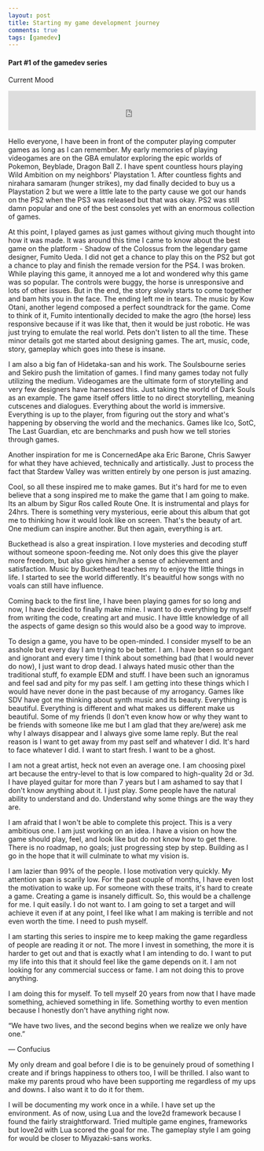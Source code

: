```yaml
---
layout: post
title: Starting my game development journey
comments: true
tags: [gamedev]
---
```


#### Part #1 of the gamedev series

Current Mood
<iframe src="https://open.spotify.com/embed/track/5GpamlUn0qYsT359B2ogDf" width="100%" height="80" frameborder="0" allowtransparency="true" allow="encrypted-media"></iframe>

<br>

Hello everyone, I have been in front of the computer playing computer games as long as I can remember. My early memories of playing videogames are on the GBA emulator exploring the epic worlds of Pokemon, Beyblade, Dragon Ball Z. I have spent countless hours playing Wild Ambition on my neighbors' Playstation 1. After countless fights and nirahara samaram (hunger strikes), my dad finally decided to buy us a Playstation 2 but we were a little late to the party cause we got our hands on the PS2 when the PS3 was released but that was okay. PS2 was still damn popular and one of the best consoles yet with an enormous collection of games. 

At this point, I played games as just games without giving much thought into how it was made. It was around this time I came to know about the best game on the platform - Shadow of the Colossus from the legendary game designer, Fumito Ueda. I did not get a chance to play this on the PS2 but got a chance to play and finish the remade version for the PS4. I was broken. While playing this game, it annoyed me a lot and wondered why this game was so popular. The controls were buggy, the horse is unresponsive and lots of other issues. But in the end, the story slowly starts to come together and bam hits you in the face. The ending left me in tears. The music by Kow Otani, another legend composed a perfect soundtrack for the game. Come to think of it, Fumito intentionally decided to make the agro (the horse) less responsive because if it was like that, then it would be just robotic. He was just trying to emulate the real world. Pets don't listen to all the time. These minor details got me started about designing games. The art, music, code, story, gameplay which goes into these is insane.

I am also a big fan of Hidetaka-san and his work. The Soulsbourne series and Sekiro push the limitation of games. I find many games today not fully utilizing the medium. Videogames are the ultimate form of storytelling and very few designers have harnessed this. Just taking the world of Dark Souls as an example. The game itself offers little to no direct storytelling, meaning cutscenes and dialogues. Everything about the world is immersive. Everything is up to the player, from figuring out the story and what's happening by observing the world and the mechanics. Games like Ico, SotC, The Last Guardian, etc are benchmarks and push how we tell stories through games.

Another inspiration for me is ConcernedApe aka Eric Barone, Chris Sawyer for what they have achieved, technically and artistically. Just to process the fact that Stardew Valley was written entirely by one person is just amazing. 

Cool, so all these inspired me to make games. But it's hard for me to even believe that a song inspired me to make the game that I am going to make. Its an album by Sigur Ros called Route One. It is instrumental and plays for 24hrs. There is something very mysterious, eerie about this album that got me to thinking how it would look like on screen. That's the beauty of art. One medium can inspire another. But then again, everything is art. 

Buckethead is also a great inspiration. I love mysteries and decoding stuff without someone spoon-feeding me. Not only does this give the player more freedom, but also gives him/her a sense of achievement and satisfaction. Music by Buckethead teaches my to enjoy the little things in life. I started to see the world differently. It's beauitful how songs with no voals can still have influence. 

Coming back to the first line, I have been playing games for so long and now, I have decided to finally make mine. I want to do everything by myself from writing the code, creating art and music. I have little knowledge of all the aspects of game design so this would also be a good way to improve.

To design a game, you have to be open-minded. I consider myself to be an asshole but every day I am trying to be better. I  am. I have been so arrogant and ignorant and every time I think about something bad (that I would never do now), I just want to drop dead. I always hated music other than the traditional stuff, fo example EDM and stuff. I have been such an ignoramus and feel sad and pity for my pas self. I am getting into these things which I would have never done in the past because of my arrogancy. Games like SDV have got me thinking about synth music and its beauty. Everything is beautiful. Everything is different and what makes us different make us beautiful. Some of my friends (I don't even know how or why they want to be friends with someone like me but I am glad that they are/were) ask me why I always disappear and I always give some lame reply. But the real reason is I want to get away from my past self and whatever I did. It's hard to face whatever I did. I want to start fresh. I want to be a ghost.

I am not a great artist, heck not even an average one. I am choosing pixel art because the entry-level to that is low compared to high-quality 2d or 3d. I have played guitar for more than 7 years but I am ashamed to say that I don't know anything about it. I just play. Some people have the natural ability to understand and do. Understand why some things are the way they are.

I am afraid that I won't be able to complete this project. This is a very ambitious one. I am just working on an idea. I have a vision on how the game should play, feel, and look like but do not know how to get there. There is no roadmap, no goals; just progressing step by step. Building as I go in the hope that it will culminate to what my vision is.

I am lazier than 99% of the people. I lose motivation very quickly. My attention span is scarily low. For the past couple of months, I have even lost the motivation to wake up. For someone with these traits, it's hard to create a game. Creating a game is insanely difficult. So, this would be a challenge for me. I quit easily. I do not want to. I am going to set a target and will achieve it even if at any point, I feel like what I am making is terrible and not even worth the time. I need to push myself.

I am starting this series to inspire me to keep making the game regardless of people are reading it or not. The more I invest in something, the more it is harder to get out and that is exactly what I am intending to do. I want to put my life into this that it should feel like the game depends on it. I am not looking for any commercial success or fame. I am not doing this to prove anything.

I am doing this for myself. To tell myself 20 years from now that I have made something, achieved something in life. Something worthy to even mention because I honestly don't have anything right now. 

“We have two lives, and the second begins when we realize we only have one.”

― Confucius 

My only dream and goal before I die is to be genuinely proud of something I create and if brings happiness to others too, I will be thrilled. I also want to make my parents proud who have been supporting me regardless of my ups and downs. I also want it to do it for them.

I will be documenting my work once in a while. I have set up the environment. As of now, using Lua and the love2d framework because I found the fairly straightforward. Tried multiple game engines, frameworks but love2d with Lua scored the goal for me. The gameplay style I am going for would be closer to Miyazaki-sans works. 